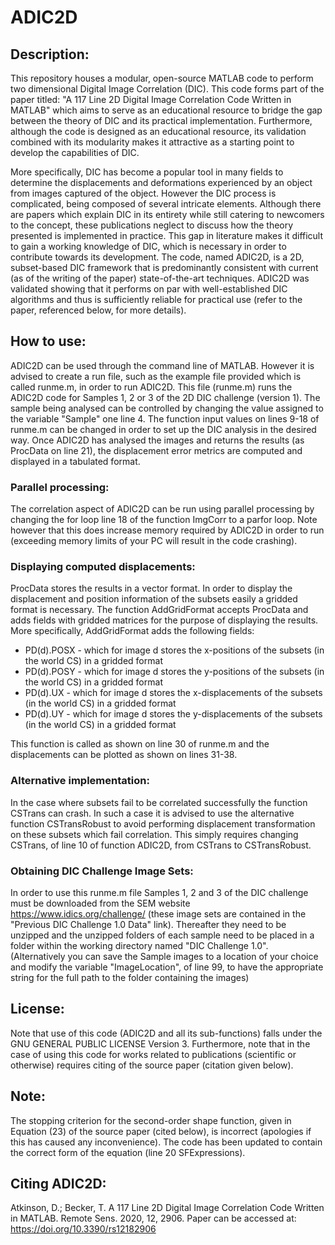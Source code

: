 # ADIC2D

## Description:
This repository houses a modular, open-source MATLAB code to perform two dimensional Digital Image Correlation (DIC). This code forms part of the paper titled: "A 117 Line 2D Digital Image Correlation Code Written in MATLAB" which aims to serve as an educational resource to bridge the gap between the theory of DIC and its practical implementation. Furthermore, although the code is designed as an educational resource, its validation combined with its modularity makes it attractive as a starting point to develop the capabilities of DIC.

More specifically, DIC has become a popular tool in many fields to determine the displacements and deformations experienced by an object from images captured of the object. However the DIC process is complicated, being composed of several intricate elements. Although there are papers which explain DIC in its entirety while still catering to newcomers to the concept, these publications neglect to discuss how the theory presented is implemented in practice. This gap in literature makes it difficult to gain a working knowledge of DIC, which is necessary in order to contribute towards its development. The code, named ADIC2D, is a 2D, subset-based DIC framework that is predominantly consistent with current (as of the writing of the paper) state-of-the-art techniques. ADIC2D was validated showing that it performs on par with well-established DIC algorithms and thus is sufficiently reliable for practical use (refer to the paper, referenced below, for more details). 

## How to use:
ADIC2D can be used through the command line of MATLAB. However it is advised to create a run file, such as the example file provided which is called runme.m, in order to run ADIC2D. This file (runme.m) runs the ADIC2D code for Samples 1, 2 or 3 of the 2D DIC challenge (version 1). The sample being analysed can be controlled by changing the value assigned to the variable "Sample" one line 4. The function input values on lines 9-18 of runme.m can be changed in order to set up the DIC analysis in the desired way. Once ADIC2D has analysed the images and returns the results (as ProcData on line 21), the displacement error metrics are computed and displayed in a tabulated format.

### Parallel processing:
The correlation aspect of ADIC2D can be run using parallel processing by changing the for loop line 18 of the function ImgCorr to a parfor loop. Note however that this does increase memory required by ADIC2D in order to run (exceeding memory limits of your PC will result in the code crashing).

### Displaying computed displacements:
ProcData stores the results in a vector format. In order to display the displacement and position information of the subsets easily a gridded format is necessary. The function AddGridFormat accepts ProcData and adds fields with gridded matrices for the purpose of displaying the results. More specifically, AddGridFormat adds the following fields:
* PD(d).POSX 	- which for image d stores the x-positions of the subsets (in the world CS) in a gridded format
* PD(d).POSY 	- which for image d stores the y-positions of the subsets (in the world CS) in a gridded format
* PD(d).UX 		- which for image d stores the x-displacements of the subsets (in the world CS) in a gridded format
* PD(d).UY 		- which for image d stores the y-displacements of the subsets (in the world CS) in a gridded format

This function is called as shown on line 30 of runme.m and the displacements can be plotted as shown on lines 31-38.

### Alternative implementation:
In the case where subsets fail to be correlated successfully the function CSTrans can crash. In such a case it is advised to use the alternative function CSTransRobust to avoid performing displacement transformation on these subsets which fail correlation. This simply requires changing CSTrans, of line 10 of function ADIC2D, from CSTrans to CSTransRobust.

### Obtaining DIC Challenge Image Sets:
In order to use this runme.m file Samples 1, 2 and 3 of the DIC challenge must be downloaded from the SEM website https://www.idics.org/challenge/ (these image sets are contained in the "Previous DIC Challenge 1.0 Data" link). Thereafter they need to be unzipped and the unzipped folders of each sample need to be placed in a folder within the working directory named "DIC Challenge 1.0". (Alternatively you can save the Sample images to a location of your choice and modify the variable "ImageLocation", of line 99, to have the appropriate string for the full path to the folder containing the images)

## License:
Note that use of this code (ADIC2D and all its sub-functions) falls under the GNU GENERAL PUBLIC LICENSE Version 3. Furthermore, note that in the case of using this code for works related to publications (scientific or otherwise) requires citing of the source paper (citation given below).

## Note:
The stopping criterion for the second-order shape function, given in Equation (23) of the source paper (cited below), is incorrect (apologies if this has caused any inconvenience). The code has been updated to contain the correct form of the equation (line 20 SFExpressions).

## Citing ADIC2D:
Atkinson, D.; Becker, T. A 117 Line 2D Digital Image Correlation Code Written in MATLAB. Remote Sens. 2020, 12, 2906.
Paper can be accessed at: https://doi.org/10.3390/rs12182906